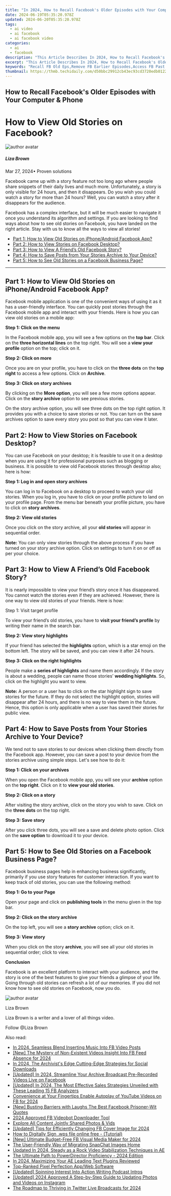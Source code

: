 ```yaml
---
title: "In 2024, How to Recall Facebook's Older Episodes with Your Computer & Phone"
date: 2024-06-19T05:35:20.978Z
updated: 2024-06-20T05:35:20.978Z
tags:
  - ai video
  - ai facebook
  - ai facebook video
categories:
  - ai
  - facebook
description: "This Article Describes In 2024, How to Recall Facebook's Older Episodes with Your Computer & Phone"
excerpt: "This Article Describes In 2024, How to Recall Facebook's Older Episodes with Your Computer & Phone"
keywords: "Recall FB Old Eps,Remove FB Earlier Episodes,Access FB Past Videos,View FB Archived Content,Delete FB Previous Shows,Clear FB Historical Recordings,Retrieve FB Former Episodes"
thumbnail: https://thmb.techidaily.com/d50bbc29912cb43ec93cd3720edb01228fbd6306ec3185b1604a33af30298ce1.jpg
---
```


## How to Recall Facebook's Older Episodes with Your Computer & Phone

# How to View Old Stories on Facebook?

![author avatar](https://lh5.googleusercontent.com/-AIMmjowaFs4/AAAAAAAAAAI/AAAAAAAAABc/Y5UmwDaI7HU/s250-c-k/photo.jpg)

##### Liza Brown

 Mar 27, 2024• Proven solutions

Facebook came up with a story feature not too long ago where people share snippets of their daily lives and much more. Unfortunately, a story is only visible for 24 hours, and then it disappears. Do you wish you could watch a story for more than 24 hours? Well, you can watch a story after it disappears for the audience.

Facebook has a complex interface, but it will be much easier to navigate it once you understand its algorithm and settings. If you are looking to find ways about how to see old stories on Facebook, you have landed on the right article. Stay with us to know all the ways to view all stories!

* [Part 1: How to View Old Stories on iPhone/Android Facebook App?](#part1)
* [Part 2: How to View Stories on Facebook Desktop?](#part2)
* [Part 3: How to View A Friend’s Old Facebook Story?](#part3)
* [Part 4: How to Save Posts from Your Stories Archive to Your Device?](#part4)
* [Part 5: How to See Old Stories on a Facebook Business Page?](#part5)

---

## Part 1: How to View Old Stories on iPhone/Android Facebook App?

Facebook mobile application is one of the convenient ways of using it as it has a user-friendly interface. You can quickly post stories through the Facebook mobile app and interact with your friends. Here is how you can view old stories on a mobile app:

**Step 1: Click on the menu**

In the Facebook mobile app, you will see a few options on the **top bar**. Click on the **three horizontal lines** on the top right. You will see a **view your profile** option on the top; click on it.

**Step 2: Click on more**

Once you are on your profile, you have to click on the **three dots** on the **top right** to access a few options. Click on **Archive**.

**Step 3: Click on story archives**

By clicking on the **More option**, you will see a few more options appear. Click on the **story archive** option to see previous stories.

On the story archive option, you will see three dots on the top right option. It provides you with a choice to save stories or not. You can turn on the save archives option to save every story you post so that you can view it later.

## Part 2: How to View Stories on Facebook Desktop?

You can use Facebook on your desktop; it is feasible to use it on a desktop when you are using it for professional purposes such as blogging or business. It is possible to view old Facebook stories through desktop also; here is how:

**Step 1: Log in and open story archives**

You can log in to Facebook on a desktop to proceed to watch your old stories. When you log in, you have to click on your profile picture to land on your profile page. From the menu bar beneath your profile picture, you have to click on **story archives**.

**Step 2: View old stories**

Once you click on the story archive, all your **old stories** will appear in sequential order.

**Note:** You can only view stories through the above process if you have turned on your story archive option. Click on settings to turn it on or off as per your choice.

## Part 3: How to View A Friend’s Old Facebook Story?

It is nearly impossible to view your friend’s story once it has disappeared. You cannot watch the stories even if they are achieved. However, there is one way to view old stories of your friends. Here is how:

Step 1: Visit target profile

To view your friend’s old stories, you have to **visit your friend’s profile** by writing their name in the search bar.

**Step 2: View story highlights**

If your friend has selected the **highlights** option, which is a star emoji on the bottom left. The story will be saved, and you can view it after 24 hours.

**Step 3: Click on the right highlights**

People make a **series of highlights** and name them accordingly. If the story is about a wedding, people can name those stories’ **wedding highlights**. So, click on the highlight you want to view.

**Note:** A person or a user has to click on the star highlight sign to save stories for the future. If they do not select the highlight option, stories will disappear after 24 hours, and there is no way to view them in the future. Hence, this option is only applicable when a user has saved their stories for public view.

## Part 4: How to Save Posts from Your Stories Archive to Your Device?

We tend not to save stories to our devices when clicking them directly from the Facebook app. However, you can save a post to your device from the stories archive using simple steps. Let's see how to do it:

**Step 1: Click on your archives**

When you open the Facebook mobile app, you will see your **archive** option on the **top right**. Click on it to **view your old stories**.

**Step 2: Click on a story**

After visiting the story archive, click on the story you wish to save. Click on the **three dots** on the top right.

**Step 3: Save story**

After you click three dots, you will see a save and delete photo option. Click on the **save option** to download it to your device.

## Part 5: How to See Old Stories on a Facebook Business Page?

Facebook business pages help in enhancing business significantly, primarily if you use story features for customer interaction. If you want to keep track of old stories, you can use the following method:

**Step 1: Go to your Page**

Open your page and click on **publishing tools** in the menu given in the top bar.

**Step 2: Click on the story archive**

On the top left, you will see a **story archive** option; click on it.

**Step 3: View story**

When you click on the story **archive**, you will see all your old stories in sequential order; click to view.

**Conclusion**

Facebook is an excellent platform to interact with your audience, and the story is one of the best features to give your friends a glimpse of your life. Going through old stories can refresh a lot of our memories. If you did not know how to see old stories on Facebook, now you do.

![author avatar](https://lh5.googleusercontent.com/-AIMmjowaFs4/AAAAAAAAAAI/AAAAAAAAABc/Y5UmwDaI7HU/s250-c-k/photo.jpg)

Liza Brown

Liza Brown is a writer and a lover of all things video.

Follow @Liza Brown

<span class="atpl-alsoreadstyle">Also read:</span>
<div><ul>
<li><a href="https://facebook-video-content.techidaily.com/in-2024-seamless-blend-inserting-music-into-fb-video-posts/"><u>In 2024, Seamless Blend  Inserting Music Into FB Video Posts</u></a></li>
<li><a href="https://facebook-video-content.techidaily.com/new-the-mystery-of-non-existent-videos-insight-into-fb-feed-absence-for-2024/"><u>[New] The Mystery of Non-Existent Videos  Insight Into FB Feed Absence for 2024</u></a></li>
<li><a href="https://facebook-video-content.techidaily.com/in-2024-the-archivists-edge-cutting-edge-strategies-for-social-downloads/"><u>In 2024, The Archivist's Edge  Cutting-Edge Strategies for Social Downloads</u></a></li>
<li><a href="https://facebook-video-content.techidaily.com/updated-in-2024-streamline-your-archive-broadcast-pre-recorded-videos-live-on-facebook/"><u>[Updated] In 2024, Streamline Your Archive  Broadcast Pre-Recorded Videos Live on Facebook</u></a></li>
<li><a href="https://facebook-video-content.techidaily.com/updated-in-2024-the-most-effective-sales-strategies-unveiled-with-these-leading-15-fb-analyzers/"><u>[Updated] In 2024, The Most Effective Sales Strategies Unveiled with These Leading 15 FB Analyzers</u></a></li>
<li><a href="https://facebook-video-content.techidaily.com/convenience-at-your-fingertips-enable-autoplay-of-youtube-videos-on-fb-for-2024/"><u>Convenience at Your Fingertips  Enable Autoplay of YouTube Videos on FB for 2024</u></a></li>
<li><a href="https://facebook-video-content.techidaily.com/new-busting-barriers-with-laughs-the-best-facebook-prisoner-wit-quotes/"><u>[New] Busting Barriers with Laughs  The Best Facebook Prisoner-Wit Quotes</u></a></li>
<li><a href="https://facebook-video-content.techidaily.com/2024-approved-fb-videobot-downloader-tool/"><u>2024 Approved  FB Videobot Downloader Tool</u></a></li>
<li><a href="https://facebook-video-content.techidaily.com/explore-all-content-jointly-shared-photos-and-vids/"><u>Explore All Content  Jointly Shared Photos & Vids</u></a></li>
<li><a href="https://facebook-video-content.techidaily.com/updated-tips-for-efficiently-changing-fb-cover-image-for-2024/"><u>[Updated] Tips for Efficiently Changing FB Cover Image for 2024</u></a></li>
<li><a href="https://phone-solutions.techidaily.com/how-to-digitally-sign-wps-file-online-free-tutorial-by-ldigisigner-sign-a-word-sign-a-word/"><u>How to Digitally Sign .wps file online free - (Tutorial)</u></a></li>
<li><a href="https://facebook-videos.techidaily.com/new-ultimate-budget-free-fb-visual-media-maker-for-2024/"><u>[New] Ultimate Budget-Free FB Visual Media Maker for 2024</u></a></li>
<li><a href="https://snapchat-videos.techidaily.com/the-user-friendly-way-of-migrating-snapchat-images-home/"><u>The User-Friendly Way of Migrating SnapChat Images Home</u></a></li>
<li><a href="https://video-content-creator.techidaily.com/updated-in-2024-steady-as-a-rock-video-stabilization-techniques-in-ae/"><u>Updated In 2024, Steady as a Rock Video Stabilization Techniques in AE</u></a></li>
<li><a href="https://extra-information.techidaily.com/the-ultimate-path-to-powerdirector-proficiency-2024-edition/"><u>The Ultimate Path to PowerDirector Proficiency - 2024 Edition</u></a></li>
<li><a href="https://extra-support.techidaily.com/in-2024-maximizing-your-ae-leading-text-plugins-reviewed/"><u>In 2024, Maximizing Your AE  Leading Text Plugins Reviewed</u></a></li>
<li><a href="https://extra-resources.techidaily.com/top-ranked-pixel-perfection-appweb-software/"><u>Top-Ranked Pixel Perfection App/Web Software</u></a></li>
<li><a href="https://extra-guidance.techidaily.com/updated-spinning-interest-into-action-writing-podcast-intros/"><u>[Updated] Spinning Interest Into Action  Writing Podcast Intros</u></a></li>
<li><a href="https://instagram-videos.techidaily.com/updated-2024-approved-a-step-by-step-guide-to-updating-photos-and-videos-on-instagram/"><u>[Updated] 2024 Approved  A Step-by-Step Guide to Updating Photos and Videos on Instagram</u></a></li>
<li><a href="https://twitter-videos.techidaily.com/the-roadmap-to-thriving-in-twitter-live-broadcasts-for-2024/"><u>The Roadmap to Thriving in Twitter Live Broadcasts for 2024</u></a></li>
</ul></div>

<ins class="adsbygoogle"
      style="display:block"
      data-ad-client="ca-pub-7571918770474297"
      data-ad-slot="8358498916"
      data-ad-format="auto"
      data-full-width-responsive="true"></ins>